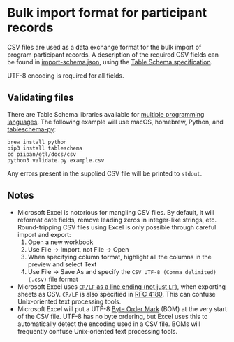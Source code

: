 # Bulk import format for participant records

CSV files are used as a data exchange format for the bulk import of program participant records. A description of the required CSV fields can be found in [import-schema.json](csv/import-schema.json), using the [Table Schema specification](https://specs.frictionlessdata.io/table-schema).

UTF-8 encoding is required for all fields.

## Validating files

There are Table Schema libraries available for [multiple programming languages](https://frictionlessdata.io/tooling/table-schema-tools/). The following example will use macOS, homebrew, Python, and [tableschema-py](https://github.com/frictionlessdata/tableschema-py):

```
brew install python
pip3 install tableschema
cd piipan/etl/docs/csv
python3 validate.py example.csv
```
Any errors present in the supplied CSV file will be printed to `stdout`.

## Notes
- Microsoft Excel is notorious for mangling CSV files. By default, it will reformat date fields, remove leading zeros in integer-like strings, etc. Round-tripping CSV files using Excel is only possible through careful import and export:
  1. Open a new workbook
  1. Use File → Import, not File → Open 
  1. When specifying column format, highlight all the columns in the preview and select Text
  1. Use File → Save As and specify the `CSV UTF-8 (Comma delimited) (.csv)` file format
- Microsoft Excel uses [`CR/LF` as a line ending (not just `LF`)](https://en.wikipedia.org/wiki/Newline#Representation), when exporting sheets as CSV. `CR/LF` is also specified in [RFC 4180](https://tools.ietf.org/html/rfc4180). This can confuse Unix-oriented text processing tools.
- Microsoft Excel will put a UTF-8 [Byte Order Mark](https://en.wikipedia.org/wiki/Byte_order_mark) (BOM) at the very start of the CSV file. UTF-8 has no byte ordering, but Excel uses this to automatically detect the encoding used in a CSV file. BOMs will frequently confuse Unix-oriented text processing tools.  
